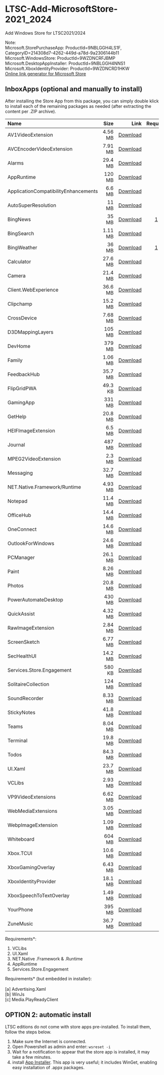 # LTSC-Add-MicrosoftStore-2021_2024
Add Windows Store for LTSC2021/2024

Note:  
Microsoft.StorePurchaseApp: ProductId=9NBLGGH4LS1F, CategoryID=214308d7-4262-449d-a78d-9a2306144b11  
Microsoft.WindowsStore: ProductId=9WZDNCRFJBMP  
Microsoft.DesktopAppInstaller: ProductId=9NBLGGH4NNS1  
Microsoft.XboxIdentityProvider: ProductId=9WZDNCRD1HKW  
[Online link generator for Microsoft Store](https://store.rg-adguard.net/)

## InboxApps (optional and manually to install)

After installing the Store App from this package, you can simply double klick to install each of the remaining packages as needed (after extracting the content per .ZIP archive).

|Name|Size|Link|Requirements*|
|:---|---:|---:|---:|
|AV1VideoExtension|4.56 MB|[Download](https://github.com/minihub/LTSC-Add-MicrosoftStore/releases/download/LTSC-Add-MicrosoftStore-24H2/Microsoft.AV1VideoExtension.zip)|-|
|AVCEncoderVideoExtension|7.91 MB|[Download](https://github.com/minihub/LTSC-Add-MicrosoftStore/releases/download/LTSC-Add-MicrosoftStore-24H2/Microsoft.AVCEncoderVideoExtension.zip)|-|
|Alarms|29.4 MB|[Download](https://github.com/minihub/LTSC-Add-MicrosoftStore/releases/download/LTSC-Add-MicrosoftStore-24H2/Microsoft.WindowsAlarms.zip)|[1](https://github.com/minihub/LTSC-Add-MicrosoftStore/releases/download/LTSC-Add-MicrosoftStore-24H2/Microsoft.VCLibs.zip) [2](https://github.com/minihub/LTSC-Add-MicrosoftStore/releases/download/LTSC-Add-MicrosoftStore-24H2/Microsoft.UI.Xaml.zip) [3](https://github.com/minihub/LTSC-Add-MicrosoftStore/releases/download/LTSC-Add-MicrosoftStore-24H2/Microsoft.NET.Native.zip) [4](https://github.com/minihub/LTSC-Add-MicrosoftStore/releases/download/LTSC-Add-MicrosoftStore-24H2/Microsoft.WindowsAppRuntime.zip)|
|AppRuntime|120 MB|[Download](https://github.com/minihub/LTSC-Add-MicrosoftStore/releases/download/LTSC-Add-MicrosoftStore-24H2/Microsoft.WindowsAppRuntime.zip)|-|
|ApplicationCompatibilityEnhancements|6.6 MB|[Download](https://github.com/minihub/LTSC-Add-MicrosoftStore/releases/download/LTSC-Add-MicrosoftStore-24H2/Microsoft.ApplicationCompatibilityEnhancements.zip)|-|
|AutoSuperResolution|11 MB|[Download](https://github.com/minihub/LTSC-Add-MicrosoftStore/releases/download/LTSC-Add-MicrosoftStore-24H2/Microsoft.AutoSuperResolution.zip)|-|
|BingNews|35 MB|[Download](https://github.com/minihub/LTSC-Add-MicrosoftStore/releases/download/LTSC-Add-MicrosoftStore-24H2/Microsoft.BingNews.zip)|[1](https://github.com/minihub/LTSC-Add-MicrosoftStore/releases/download/LTSC-Add-MicrosoftStore-24H2/Microsoft.VCLibs.zip) [2](https://github.com/minihub/LTSC-Add-MicrosoftStore/releases/download/LTSC-Add-MicrosoftStore-24H2/Microsoft.UI.Xaml.zip) [3](https://github.com/minihub/LTSC-Add-MicrosoftStore/releases/download/LTSC-Add-MicrosoftStore-24H2/Microsoft.NET.Native.zip) [a] [b]|
|BingSearch|1.11 MB|[Download](https://github.com/minihub/LTSC-Add-MicrosoftStore/releases/download/LTSC-Add-MicrosoftStore-24H2/Microsoft.BingSearch.zip)|[1](https://github.com/minihub/LTSC-Add-MicrosoftStore/releases/download/LTSC-Add-MicrosoftStore-24H2/Microsoft.VCLibs.zip)|
|BingWeather|36 MB|[Download](https://github.com/minihub/LTSC-Add-MicrosoftStore/releases/download/LTSC-Add-MicrosoftStore-24H2/Microsoft.BingWeather.zip)|[1](https://github.com/minihub/LTSC-Add-MicrosoftStore/releases/download/LTSC-Add-MicrosoftStore-24H2/Microsoft.VCLibs.zip) [2](https://github.com/minihub/LTSC-Add-MicrosoftStore/releases/download/LTSC-Add-MicrosoftStore-24H2/Microsoft.UI.Xaml.zip) [3](https://github.com/minihub/LTSC-Add-MicrosoftStore/releases/download/LTSC-Add-MicrosoftStore-24H2/Microsoft.NET.Native.zip) [a] [b]|
|Calculator|27.6 MB|[Download](https://github.com/minihub/LTSC-Add-MicrosoftStore/releases/download/LTSC-Add-MicrosoftStore-24H2/Microsoft.WindowsCalculator.zip)|[1](https://github.com/minihub/LTSC-Add-MicrosoftStore/releases/download/LTSC-Add-MicrosoftStore-24H2/Microsoft.VCLibs.zip) [2](https://github.com/minihub/LTSC-Add-MicrosoftStore/releases/download/LTSC-Add-MicrosoftStore-24H2/Microsoft.UI.Xaml.zip) [3](https://github.com/minihub/LTSC-Add-MicrosoftStore/releases/download/LTSC-Add-MicrosoftStore-24H2/Microsoft.NET.Native.zip)|
|Camera|21.4 MB|[Download](https://github.com/minihub/LTSC-Add-MicrosoftStore/releases/download/LTSC-Add-MicrosoftStore-24H2/Microsoft.WindowsCamera.zip)|[1](https://github.com/minihub/LTSC-Add-MicrosoftStore/releases/download/LTSC-Add-MicrosoftStore-24H2/Microsoft.VCLibs.zip) [2](https://github.com/minihub/LTSC-Add-MicrosoftStore/releases/download/LTSC-Add-MicrosoftStore-24H2/Microsoft.UI.Xaml.zip) [3](https://github.com/minihub/LTSC-Add-MicrosoftStore/releases/download/LTSC-Add-MicrosoftStore-24H2/Microsoft.NET.Native.zip)|
|Client.WebExperience|36.6 MB|[Download](https://github.com/minihub/LTSC-Add-MicrosoftStore/releases/download/LTSC-Add-MicrosoftStore-24H2/MicrosoftWindows.Client.WebExperience.zip)|[1](https://github.com/minihub/LTSC-Add-MicrosoftStore/releases/download/LTSC-Add-MicrosoftStore-24H2/Microsoft.VCLibs.zip) [4](https://github.com/minihub/LTSC-Add-MicrosoftStore/releases/download/LTSC-Add-MicrosoftStore-24H2/Microsoft.WindowsAppRuntime.zip)|
|Clipchamp|15.2 MB|[Download](https://github.com/minihub/LTSC-Add-MicrosoftStore/releases/download/LTSC-Add-MicrosoftStore-24H2/Clipchamp.Clipchamp.zip)|[1](https://github.com/minihub/LTSC-Add-MicrosoftStore/releases/download/LTSC-Add-MicrosoftStore-24H2/Microsoft.VCLibs.zip)|
|CrossDevice|7.68 MB|[Download](https://github.com/minihub/LTSC-Add-MicrosoftStore/releases/download/LTSC-Add-MicrosoftStore-24H2/MicrosoftWindows.CrossDevice.zip)|[1](https://github.com/minihub/LTSC-Add-MicrosoftStore/releases/download/LTSC-Add-MicrosoftStore-24H2/Microsoft.VCLibs.zip) [4](https://github.com/minihub/LTSC-Add-MicrosoftStore/releases/download/LTSC-Add-MicrosoftStore-24H2/Microsoft.WindowsAppRuntime.zip)|
|D3DMappingLayers|105 MB|[Download](https://github.com/minihub/LTSC-Add-MicrosoftStore/releases/download/LTSC-Add-MicrosoftStore-24H2/Microsoft.D3DMappingLayers.zip)|-|
|DevHome|379 MB|[Download](https://github.com/minihub/LTSC-Add-MicrosoftStore/releases/download/LTSC-Add-MicrosoftStore-24H2/DevHome.zip)|-|
|Family|1.06 MB|[Download](https://github.com/minihub/LTSC-Add-MicrosoftStore/releases/download/LTSC-Add-MicrosoftStore-24H2/MicrosoftCorporationII.MicrosoftFamily.zip)|[1](https://github.com/minihub/LTSC-Add-MicrosoftStore/releases/download/LTSC-Add-MicrosoftStore-24H2/Microsoft.VCLibs.zip) [4](https://github.com/minihub/LTSC-Add-MicrosoftStore/releases/download/LTSC-Add-MicrosoftStore-24H2/Microsoft.WindowsAppRuntime.zip)|
|FeedbackHub|35.7 MB|[Download](https://github.com/minihub/LTSC-Add-MicrosoftStore/releases/download/LTSC-Add-MicrosoftStore-24H2/Microsoft.WindowsFeedbackHub.zip)|[1](https://github.com/minihub/LTSC-Add-MicrosoftStore/releases/download/LTSC-Add-MicrosoftStore-24H2/Microsoft.VCLibs.zip) [2](https://github.com/minihub/LTSC-Add-MicrosoftStore/releases/download/LTSC-Add-MicrosoftStore-24H2/Microsoft.UI.Xaml.zip) [3](https://github.com/minihub/LTSC-Add-MicrosoftStore/releases/download/LTSC-Add-MicrosoftStore-24H2/Microsoft.NET.Native.zip)|
|FlipGridPWA|49.3 KB|[Download](https://github.com/minihub/LTSC-Add-MicrosoftStore/releases/download/LTSC-Add-MicrosoftStore-24H2/FlipGridPWA.zip)|-|
|GamingApp|331 MB|[Download](https://github.com/minihub/LTSC-Add-MicrosoftStore/releases/download/LTSC-Add-MicrosoftStore-24H2/Microsoft.GamingApp.zip)|[1](https://github.com/minihub/LTSC-Add-MicrosoftStore/releases/download/LTSC-Add-MicrosoftStore-24H2/Microsoft.VCLibs.zip) [a]|
|GetHelp|20.8 MB|[Download](https://github.com/minihub/LTSC-Add-MicrosoftStore/releases/download/LTSC-Add-MicrosoftStore-24H2/Microsoft.GetHelp.zip)|[1](https://github.com/minihub/LTSC-Add-MicrosoftStore/releases/download/LTSC-Add-MicrosoftStore-24H2/Microsoft.VCLibs.zip) [2](https://github.com/minihub/LTSC-Add-MicrosoftStore/releases/download/LTSC-Add-MicrosoftStore-24H2/Microsoft.UI.Xaml.zip) [3](https://github.com/minihub/LTSC-Add-MicrosoftStore/releases/download/LTSC-Add-MicrosoftStore-24H2/Microsoft.NET.Native.zip) [4](https://github.com/minihub/LTSC-Add-MicrosoftStore/releases/download/LTSC-Add-MicrosoftStore-24H2/Microsoft.WindowsAppRuntime.zip)|
|HEIFImageExtension|6.5 MB|[Download](https://github.com/minihub/LTSC-Add-MicrosoftStore/releases/download/LTSC-Add-MicrosoftStore-24H2/Microsoft.HEIFImageExtension.zip)|-|
|Journal|487 MB|[Download](https://github.com/minihub/LTSC-Add-MicrosoftStore/releases/download/LTSC-Add-MicrosoftStore-24H2/Microsoft.MicrosoftJournal.zip)|[1](https://github.com/minihub/LTSC-Add-MicrosoftStore/releases/download/LTSC-Add-MicrosoftStore-24H2/Microsoft.VCLibs.zip) [2](https://github.com/minihub/LTSC-Add-MicrosoftStore/releases/download/LTSC-Add-MicrosoftStore-24H2/Microsoft.UI.Xaml.zip) [3](https://github.com/minihub/LTSC-Add-MicrosoftStore/releases/download/LTSC-Add-MicrosoftStore-24H2/Microsoft.NET.Native.zip)|
|MPEG2VideoExtension|2.3 MB|[Download](https://github.com/minihub/LTSC-Add-MicrosoftStore/releases/download/LTSC-Add-MicrosoftStore-24H2/Microsoft.MPEG2VideoExtension.zip)|-|
|Messaging|32.7 MB|[Download](https://github.com/minihub/LTSC-Add-MicrosoftStore/releases/download/LTSC-Add-MicrosoftStore-24H2/Microsoft.Messaging.zip)|[1](https://github.com/minihub/LTSC-Add-MicrosoftStore/releases/download/LTSC-Add-MicrosoftStore-24H2/Microsoft.VCLibs.zip) [2](https://github.com/minihub/LTSC-Add-MicrosoftStore/releases/download/LTSC-Add-MicrosoftStore-24H2/Microsoft.UI.Xaml.zip) [3](https://github.com/minihub/LTSC-Add-MicrosoftStore/releases/download/LTSC-Add-MicrosoftStore-24H2/Microsoft.NET.Native.zip)|
|NET.Native.Framework/Runtime|4.93 MB|[Download](https://github.com/minihub/LTSC-Add-MicrosoftStore/releases/download/LTSC-Add-MicrosoftStore-24H2/Microsoft.NET.Native.zip)|-|
|Notepad|11.4 MB|[Download](https://github.com/minihub/LTSC-Add-MicrosoftStore/releases/download/LTSC-Add-MicrosoftStore-24H2/Microsoft.WindowsNotepad.zip)|[1](https://github.com/minihub/LTSC-Add-MicrosoftStore/releases/download/LTSC-Add-MicrosoftStore-24H2/Microsoft.VCLibs.zip) [2](https://github.com/minihub/LTSC-Add-MicrosoftStore/releases/download/LTSC-Add-MicrosoftStore-24H2/Microsoft.UI.Xaml.zip)|
|OfficeHub|14.4 MB|[Download](https://github.com/minihub/LTSC-Add-MicrosoftStore/releases/download/LTSC-Add-MicrosoftStore-24H2/Microsoft.MicrosoftOfficeHub.zip)|[1](https://github.com/minihub/LTSC-Add-MicrosoftStore/releases/download/LTSC-Add-MicrosoftStore-24H2/Microsoft.VCLibs.zip)|
|OneConnect|14.6 MB|[Download](https://github.com/minihub/LTSC-Add-MicrosoftStore/releases/download/LTSC-Add-MicrosoftStore-24H2/Microsoft.OneConnect.zip)|[1](https://github.com/minihub/LTSC-Add-MicrosoftStore/releases/download/LTSC-Add-MicrosoftStore-24H2/Microsoft.VCLibs.zip) [2](https://github.com/minihub/LTSC-Add-MicrosoftStore/releases/download/LTSC-Add-MicrosoftStore-24H2/Microsoft.UI.Xaml.zip) [3](https://github.com/minihub/LTSC-Add-MicrosoftStore/releases/download/LTSC-Add-MicrosoftStore-24H2/Microsoft.NET.Native.zip)|
|OutlookForWindows|24.6 MB|[Download](https://github.com/minihub/LTSC-Add-MicrosoftStore/releases/download/LTSC-Add-MicrosoftStore-24H2/Microsoft.OutlookForWindows.zip)|-|
|PCManager|26.1 MB|[Download](https://github.com/minihub/LTSC-Add-MicrosoftStore/releases/download/LTSC-Add-MicrosoftStore-24H2/Microsoft.MicrosoftPCManager.zip)|[4](https://github.com/minihub/LTSC-Add-MicrosoftStore/releases/download/LTSC-Add-MicrosoftStore-24H2/Microsoft.WindowsAppRuntime.zip)|
|Paint|8.26 MB|[Download](https://github.com/minihub/LTSC-Add-MicrosoftStore/releases/download/LTSC-Add-MicrosoftStore-24H2/Microsoft.Paint.zip)|[1](https://github.com/minihub/LTSC-Add-MicrosoftStore/releases/download/LTSC-Add-MicrosoftStore-24H2/Microsoft.VCLibs.zip) [a]|
|Photos|20.8 MB|[Download](https://github.com/minihub/LTSC-Add-MicrosoftStore/releases/download/LTSC-Add-MicrosoftStore-24H2/Microsoft.Windows.Photos.zip)|[1](https://github.com/minihub/LTSC-Add-MicrosoftStore/releases/download/LTSC-Add-MicrosoftStore-24H2/Microsoft.VCLibs.zip) [2](https://github.com/minihub/LTSC-Add-MicrosoftStore/releases/download/LTSC-Add-MicrosoftStore-24H2/Microsoft.UI.Xaml.zip) [3](https://github.com/minihub/LTSC-Add-MicrosoftStore/releases/download/LTSC-Add-MicrosoftStore-24H2/Microsoft.NET.Native.zip) [4](https://github.com/minihub/LTSC-Add-MicrosoftStore/releases/download/LTSC-Add-MicrosoftStore-24H2/Microsoft.WindowsAppRuntime.zip) [5](https://github.com/minihub/LTSC-Add-MicrosoftStore/releases/download/LTSC-Add-MicrosoftStore-24H2/Microsoft.Services.Store.Engagement.zip)|
|PowerAutomateDesktop|430 MB|[Download](https://github.com/minihub/LTSC-Add-MicrosoftStore/releases/download/LTSC-Add-MicrosoftStore-24H2/Microsoft.PowerAutomateDesktop.zip)|[1](https://github.com/minihub/LTSC-Add-MicrosoftStore/releases/download/LTSC-Add-MicrosoftStore-24H2/Microsoft.VCLibs.zip)|
|QuickAssist|4.32 MB|[Download](https://github.com/minihub/LTSC-Add-MicrosoftStore/releases/download/LTSC-Add-MicrosoftStore-24H2/MicrosoftCorporationII.QuickAssist.zip)|[1](https://github.com/minihub/LTSC-Add-MicrosoftStore/releases/download/LTSC-Add-MicrosoftStore-24H2/Microsoft.VCLibs.zip)|
|RawImageExtension|2.84 MB|[Download](https://github.com/minihub/LTSC-Add-MicrosoftStore/releases/download/LTSC-Add-MicrosoftStore-24H2/Microsoft.RawImageExtension.zip)|[1](https://github.com/minihub/LTSC-Add-MicrosoftStore/releases/download/LTSC-Add-MicrosoftStore-24H2/Microsoft.VCLibs.zip)|
|ScreenSketch|6.77 MB|[Download](https://github.com/minihub/LTSC-Add-MicrosoftStore/releases/download/LTSC-Add-MicrosoftStore-24H2/Microsoft.ScreenSketch.zip)|[1](https://github.com/minihub/LTSC-Add-MicrosoftStore/releases/download/LTSC-Add-MicrosoftStore-24H2/Microsoft.VCLibs.zip) [2](https://github.com/minihub/LTSC-Add-MicrosoftStore/releases/download/LTSC-Add-MicrosoftStore-24H2/Microsoft.UI.Xaml.zip) [4](https://github.com/minihub/LTSC-Add-MicrosoftStore/releases/download/LTSC-Add-MicrosoftStore-24H2/Microsoft.WindowsAppRuntime.zip)|
|SecHealthUI|14.2 MB|[Download](https://github.com/minihub/LTSC-Add-MicrosoftStore/releases/download/LTSC-Add-MicrosoftStore-24H2/Microsoft.SecHealthUI.zip)|-|
|Services.Store.Engagement|580 KB|[Download](https://github.com/minihub/LTSC-Add-MicrosoftStore/releases/download/LTSC-Add-MicrosoftStore-24H2/Microsoft.Services.Store.Engagement.zip)|-|
|SolitaireCollection|124 MB|[Download](https://github.com/minihub/LTSC-Add-MicrosoftStore/releases/download/LTSC-Add-MicrosoftStore-24H2/Microsoft.MicrosoftSolitaireCollection.zip)|[1](https://github.com/minihub/LTSC-Add-MicrosoftStore/releases/download/LTSC-Add-MicrosoftStore-24H2/Microsoft.VCLibs.zip) [2](https://github.com/minihub/LTSC-Add-MicrosoftStore/releases/download/LTSC-Add-MicrosoftStore-24H2/Microsoft.UI.Xaml.zip) [3](https://github.com/minihub/LTSC-Add-MicrosoftStore/releases/download/LTSC-Add-MicrosoftStore-24H2/Microsoft.NET.Native.zip)|
|SoundRecorder|8.33 MB|[Download](https://github.com/minihub/LTSC-Add-MicrosoftStore/releases/download/LTSC-Add-MicrosoftStore-24H2/Microsoft.WindowsSoundRecorder.zip)|[1](https://github.com/minihub/LTSC-Add-MicrosoftStore/releases/download/LTSC-Add-MicrosoftStore-24H2/Microsoft.VCLibs.zip) [2](https://github.com/minihub/LTSC-Add-MicrosoftStore/releases/download/LTSC-Add-MicrosoftStore-24H2/Microsoft.UI.Xaml.zip) [3](https://github.com/minihub/LTSC-Add-MicrosoftStore/releases/download/LTSC-Add-MicrosoftStore-24H2/Microsoft.NET.Native.zip)|
|StickyNotes|41.8 MB|[Download](https://github.com/minihub/LTSC-Add-MicrosoftStore/releases/download/LTSC-Add-MicrosoftStore-24H2/Microsoft.MicrosoftStickyNotes.zip)|[1](https://github.com/minihub/LTSC-Add-MicrosoftStore/releases/download/LTSC-Add-MicrosoftStore-24H2/Microsoft.VCLibs.zip) [3](https://github.com/minihub/LTSC-Add-MicrosoftStore/releases/download/LTSC-Add-MicrosoftStore-24H2/Microsoft.NET.Native.zip) [5](https://github.com/minihub/LTSC-Add-MicrosoftStore/releases/download/LTSC-Add-MicrosoftStore-24H2/Microsoft.Services.Store.Engagement.zip)|
|Teams|8.04 MB|[Download](https://github.com/minihub/LTSC-Add-MicrosoftStore/releases/download/LTSC-Add-MicrosoftStore-24H2/MSTeams.zip)|-|
|Terminal|19.8 MB|[Download](https://github.com/minihub/LTSC-Add-MicrosoftStore/releases/download/LTSC-Add-MicrosoftStore-24H2/Microsoft.WindowsTerminal.zip)|[1](https://github.com/minihub/LTSC-Add-MicrosoftStore/releases/download/LTSC-Add-MicrosoftStore-24H2/Microsoft.VCLibs.zip) [2](https://github.com/minihub/LTSC-Add-MicrosoftStore/releases/download/LTSC-Add-MicrosoftStore-24H2/Microsoft.UI.Xaml.zip)|
|Todos|84.3 MB|[Download](https://github.com/minihub/LTSC-Add-MicrosoftStore/releases/download/LTSC-Add-MicrosoftStore-24H2/Microsoft.Todos.zip)|[1](https://github.com/minihub/LTSC-Add-MicrosoftStore/releases/download/LTSC-Add-MicrosoftStore-24H2/Microsoft.VCLibs.zip) [2](https://github.com/minihub/LTSC-Add-MicrosoftStore/releases/download/LTSC-Add-MicrosoftStore-24H2/Microsoft.UI.Xaml.zip) [3](https://github.com/minihub/LTSC-Add-MicrosoftStore/releases/download/LTSC-Add-MicrosoftStore-24H2/Microsoft.NET.Native.zip) [5](https://github.com/minihub/LTSC-Add-MicrosoftStore/releases/download/LTSC-Add-MicrosoftStore-24H2/Microsoft.Services.Store.Engagement.zip)|
|UI.Xaml|23.7 MB|[Download](https://github.com/minihub/LTSC-Add-MicrosoftStore/releases/download/LTSC-Add-MicrosoftStore-24H2/Microsoft.UI.Xaml.zip)|-|
|VCLibs|2.93 MB|[Download](https://github.com/minihub/LTSC-Add-MicrosoftStore/releases/download/LTSC-Add-MicrosoftStore-24H2/Microsoft.VCLibs.zip)|-|
|VP9VideoExtensions|6.62 MB|[Download](https://github.com/minihub/LTSC-Add-MicrosoftStore/releases/download/LTSC-Add-MicrosoftStore-24H2/Microsoft.VP9VideoExtensions.zip)|-|
|WebMediaExtensions|3.05 MB|[Download](https://github.com/minihub/LTSC-Add-MicrosoftStore/releases/download/LTSC-Add-MicrosoftStore-24H2/Microsoft.WebMediaExtensions.zip)|[1](https://github.com/minihub/LTSC-Add-MicrosoftStore/releases/download/LTSC-Add-MicrosoftStore-24H2/Microsoft.VCLibs.zip)|
|WebpImageExtension|1.09 MB|[Download](https://github.com/minihub/LTSC-Add-MicrosoftStore/releases/download/LTSC-Add-MicrosoftStore-24H2/Microsoft.WebpImageExtension.zip)|-|
|Whiteboard|604 MB|[Download](https://github.com/minihub/LTSC-Add-MicrosoftStore/releases/download/LTSC-Add-MicrosoftStore-24H2/Microsoft.Whiteboard.zip)|[1](https://github.com/minihub/LTSC-Add-MicrosoftStore/releases/download/LTSC-Add-MicrosoftStore-24H2/Microsoft.VCLibs.zip) [3](https://github.com/minihub/LTSC-Add-MicrosoftStore/releases/download/LTSC-Add-MicrosoftStore-24H2/Microsoft.NET.Native.zip)|
|Xbox.TCUI|10.6 MB|[Download](https://github.com/minihub/LTSC-Add-MicrosoftStore/releases/download/LTSC-Add-MicrosoftStore-24H2/Microsoft.Xbox.TCUI.zip)|[1](https://github.com/minihub/LTSC-Add-MicrosoftStore/releases/download/LTSC-Add-MicrosoftStore-24H2/Microsoft.VCLibs.zip) [3](https://github.com/minihub/LTSC-Add-MicrosoftStore/releases/download/LTSC-Add-MicrosoftStore-24H2/Microsoft.NET.Native.zip)|
|XboxGamingOverlay|6.43 MB|[Download](https://github.com/minihub/LTSC-Add-MicrosoftStore/releases/download/LTSC-Add-MicrosoftStore-24H2/Microsoft.XboxGamingOverlay.zip)|[1](https://github.com/minihub/LTSC-Add-MicrosoftStore/releases/download/LTSC-Add-MicrosoftStore-24H2/Microsoft.VCLibs.zip) [2](https://github.com/minihub/LTSC-Add-MicrosoftStore/releases/download/LTSC-Add-MicrosoftStore-24H2/Microsoft.UI.Xaml.zip)|
|XboxIdentityProvider|18.1 MB|[Download](https://github.com/minihub/LTSC-Add-MicrosoftStore/releases/download/LTSC-Add-MicrosoftStore-24H2/Microsoft.XboxIdentityProvider.zip)|[1](https://github.com/minihub/LTSC-Add-MicrosoftStore/releases/download/LTSC-Add-MicrosoftStore-24H2/Microsoft.VCLibs.zip) [3](https://github.com/minihub/LTSC-Add-MicrosoftStore/releases/download/LTSC-Add-MicrosoftStore-24H2/Microsoft.NET.Native.zip)|
|XboxSpeechToTextOverlay|1.49 MB|[Download](https://github.com/minihub/LTSC-Add-MicrosoftStore/releases/download/LTSC-Add-MicrosoftStore-24H2/Microsoft.XboxSpeechToTextOverlay.zip)|[1](https://github.com/minihub/LTSC-Add-MicrosoftStore/releases/download/LTSC-Add-MicrosoftStore-24H2/Microsoft.VCLibs.zip)|
|YourPhone|395 MB|[Download](https://github.com/minihub/LTSC-Add-MicrosoftStore/releases/download/LTSC-Add-MicrosoftStore-24H2/Microsoft.YourPhone.zip)|[1](https://github.com/minihub/LTSC-Add-MicrosoftStore/releases/download/LTSC-Add-MicrosoftStore-24H2/Microsoft.VCLibs.zip) [2](https://github.com/minihub/LTSC-Add-MicrosoftStore/releases/download/LTSC-Add-MicrosoftStore-24H2/Microsoft.UI.Xaml.zip) [3](https://github.com/minihub/LTSC-Add-MicrosoftStore/releases/download/LTSC-Add-MicrosoftStore-24H2/Microsoft.NET.Native.zip) [4](https://github.com/minihub/LTSC-Add-MicrosoftStore/releases/download/LTSC-Add-MicrosoftStore-24H2/Microsoft.WindowsAppRuntime.zip)|
|ZuneMusic|36.7 MB|[Download](https://github.com/minihub/LTSC-Add-MicrosoftStore/releases/download/LTSC-Add-MicrosoftStore-24H2/Microsoft.ZuneMusic.zip)|[1](https://github.com/minihub/LTSC-Add-MicrosoftStore/releases/download/LTSC-Add-MicrosoftStore-24H2/Microsoft.VCLibs.zip) [3](https://github.com/minihub/LTSC-Add-MicrosoftStore/releases/download/LTSC-Add-MicrosoftStore-24H2/Microsoft.NET.Native.zip) [c]|

Requirements*: 
1. VCLibs
2. UI.Xaml
3. NET.Native .Framework & .Runtime
4. AppRuntime
5. Services.Store.Engagement

Requirements* (but embedded in installer):</br></br>
[a] Advertising.Xaml</br>
[b] WinJs</br>
[c] Media.PlayReadyClient</br>

## OPTION 2: automatic install

LTSC editions do not come with store apps pre-installed. To install them, follow the steps below.

1. Make sure the Internet is connected.
2. Open Powershell as admin and enter: `wsreset -i`
3. Wait for a notification to appear that the store app is installed, it may take a few minutes.
4. install [App Installer](https://apps.microsoft.com/detail/9nblggh4nns1). This app is very useful; it includes WinGet, enabling easy installation of .appx packages.
